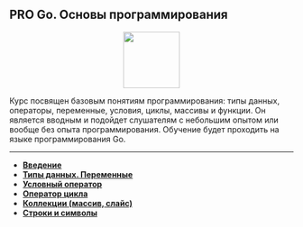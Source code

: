 ## PRO Go. Основы программирования

<div id="header" align="center">
  <img src="https://cdn.stepik.net/media/cache/images/courses/158385/cover_SPaHBeA/76ef14008f9f02b0fbd97cd39c6f4e34.png" width="100"/>
</div>

Курс посвящен базовым понятиям программирования: типы данных, операторы, переменные, условия, циклы, массивы и функции. Он является вводным и подойдет слушателям с небольшим опытом или вообще без опыта программирования. Обучение будет проходить на языке программирования Go.

---

- [**Введение**](https://github.com/vypiemzalyubov/go/tree/main/Stepik/PRO%20Go.%20Programming%20basics/1.%20Introduction)
- [**Типы данных. Переменные**](https://github.com/vypiemzalyubov/go/tree/main/Stepik/PRO%20Go.%20Programming%20basics/2.%20Data%20Types.%20Variables)
- [**Условный оператор**](https://github.com/vypiemzalyubov/go/tree/main/Stepik/PRO%20Go.%20Programming%20basics/3.%20Conditional%20operator)
- [**Оператор цикла**](https://github.com/vypiemzalyubov/go/tree/main/Stepik/PRO%20Go.%20Programming%20basics/4.%20Loop%20operator)
- [**Коллекции (массив, слайс)**](https://github.com/vypiemzalyubov/go/tree/main/Stepik/PRO%20Go.%20Programming%20basics/5.%20Collections%20(array%2C%20slice))
- [**Строки и символы**](https://github.com/vypiemzalyubov/go/tree/main/Stepik/PRO%20Go.%20Programming%20basics/6.%20Strings%20and%20symbols)
